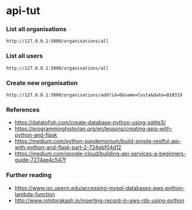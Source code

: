 # api-tut

### List all organisations
`http://127.0.0.1:5000/organisations/all`

### List all users
`http://127.0.0.1:5000/organisations/all`

### Create new organisation
`http://127.0.0.1:5000/organisations/add?id=8&name=Costa&date=010319`

### References
* https://datatofish.com/create-database-python-using-sqlite3/
* https://programminghistorian.org/en/lessons/creating-apis-with-python-and-flask
* https://medium.com/python-pandemonium/build-simple-restful-api-with-python-and-flask-part-2-724ebf04d12
* https://medium.com/google-cloud/building-api-services-a-beginners-guide-7274ae4c547f

### Further reading
* https://www.isc.upenn.edu/accessing-mysql-databases-aws-python-lambda-function
* http://www.rohitprakash.in/inserting-record-in-aws-rds-using-python